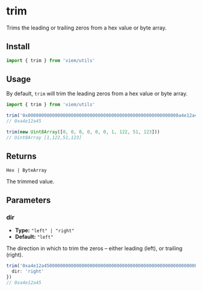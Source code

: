 # trim

Trims the leading or trailing zeros from a hex value or byte array.

## Install

```ts
import { trim } from 'viem/utils'
```

## Usage

By default, `trim` will trim the leading zeros from a hex value or byte array.

```ts
import { trim } from 'viem/utils'

trim('0x00000000000000000000000000000000000000000000000000000000a4e12a45')
// 0xa4e12a45

trim(new Uint8Array([0, 0, 0, 0, 0, 0, 1, 122, 51, 123]))
// Uint8Array [1,122,51,123]
```

## Returns

`Hex | ByteArray`

The trimmed value.

## Parameters

### dir

- **Type:** `"left" | "right"`
- **Default:** `"left"`

The direction in which to trim the zeros – either leading (left), or trailing (right).

```ts
trim('0xa4e12a4500000000000000000000000000000000000000000000000000000000', {
  dir: 'right'
})
// 0xa4e12a45
```

